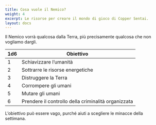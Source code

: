 ```yaml
---
title: Cosa vuole il Nemico?
weight: 4
excerpt: Le risorse per creare il mondo di gioco di Copper Sentai.
layout: docs
---
```

Il Nemico vorrà qualcosa dalla Terra, più precisamente qualcosa che non vogliamo dargli.

| 1d6 | Obiettivo                             |
|-----|----------------------------------|
| 1   | Schiavizzare l’umanità                          |
| 2   | Sottrarre le risorse energetiche                         |
| 3   | Distruggere la Terra                        |
| 4   | Corrompere gli umani |
| 5   | Mutare gli umani                           |
| 6   | Prendere il controllo della criminalità organizzata                          |

L’obiettivo può essere vago, purché aiuti a scegliere le minacce della settimana.
